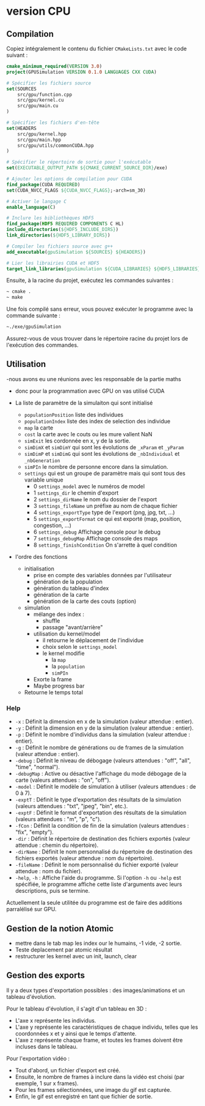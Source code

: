 # version CPU

## Compilation

Copiez intégralement le contenu du fichier `CMakeLists.txt` avec le code suivant :

```cmake
cmake_minimum_required(VERSION 3.0)
project(GPUSimulation VERSION 0.1.0 LANGUAGES CXX CUDA)

# Spécifier les fichiers source
set(SOURCES
    src/gpu/function.cpp
    src/gpu/kernel.cu
    src/gpu/main.cu
)

# Spécifier les fichiers d'en-tête
set(HEADERS
    src/gpu/kernel.hpp
    src/gpu/main.hpp
    src/gpu/utils/commonCUDA.hpp
)

# Spécifier le répertoire de sortie pour l'exécutable
set(EXECUTABLE_OUTPUT_PATH ${CMAKE_CURRENT_SOURCE_DIR}/exe)

# Ajouter les options de compilation pour CUDA
find_package(CUDA REQUIRED)
set(CUDA_NVCC_FLAGS ${CUDA_NVCC_FLAGS};-arch=sm_30)

# Activer le langage C
enable_language(C)

# Inclure les bibliothèques HDF5
find_package(HDF5 REQUIRED COMPONENTS C HL)
include_directories(${HDF5_INCLUDE_DIRS})
link_directories(${HDF5_LIBRARY_DIRS})

# Compiler les fichiers source avec g++
add_executable(gpuSimulation ${SOURCES} ${HEADERS})

# Lier les librairies CUDA et HDF5
target_link_libraries(gpuSimulation ${CUDA_LIBRARIES} ${HDF5_LIBRARIES})
```

Ensuite, à la racine du projet, exécutez les commandes suivantes :

```bash
~ cmake .
~ make
```

Une fois compilé sans erreur, vous pouvez exécuter le programme avec la commande suivante :

```bash
~./exe/gpuSimulation
```

Assurez-vous de vous trouver dans le répertoire racine du projet lors de l'exécution des commandes.

## Utilisation

-nous avons eu une réunions avec les responsable de la partie maths

- donc pour la programmation avec GPU on vas utilisé CUDA
- La liste de paramètre de la simulaiton qui sont initialisé
  - `populationPosition` liste des individues
  - `populationIndex` liste des index de selection des individue
  - `map` la carte
  - `cost` la carte avec le couts ou les mure vallent NaN
  - `simExit` les cordonnée en x, y de la sortie.
  - `simDimX` et `simDimY` qui sont les évolutions de `_xParam` et `_yParam`
  - `simDimP` et `simDimG` qui sont les évolutions de `_nbIndividual` et `_nbGeneration`
  - `simPIn` le nombre de personne encore dans la simulation.
  - `settings` qui est un groupe de paramètre mais qui sont tous des variable unique
    - 0 `settings_model` avec le numéros de model
    - 1 `settings_dir` le chemin d'export
    - 2 `settings_dirName` le nom du dossier de l'export
    - 3 `settings_fileName` un préfixe au nom de chaque fichier
    - 4 `settings_exportType` type de l'export (png, jpg, txt, ...)
    - 5 `settings_exportFormat` ce qui est exporté (map, position, congestion, ...)
    - 6 `settings_debug` Affichage console pour le debug
    - 7 `settings_debugMap` Affichage console des maps
    - 8 `settings_finishCondition` On s'arrette à quel condition

- l'ordre des fonctions
  - initialisation
    - prise en compte des variables données par l'utilisateur
    - génération de la population
    - génération du tableau d'index
    - génération de la carte
    - génération de la carte des couts (option)
  - simulation
    - mélange des index :
      - shuffle
      - passage "avant/arrière"
    - utilisation du kernel/model
      - il retourne le déplacement de l'individue
      - choix selon le `settings_model`
      - le kernel modifie
        - la ``map``
        - la ``population``
        - ``simPIn``
    - Exorte la frame
    - Maybe progress bar
  - Retourne le temps total

### Help

- `-x` : Définit la dimension en x de la simulation (valeur attendue : entier).
- `-y` : Définit la dimension en y de la simulation (valeur attendue : entier).
- `-p` : Définit le nombre d'individus dans la simulation (valeur attendue : entier).
- `-g` : Définit le nombre de générations ou de frames de la simulation (valeur attendue : entier).
- `-debug` : Définit le niveau de débogage (valeurs attendues : "off", "all", "time", "normal").
- `-debugMap` : Active ou désactive l'affichage du mode débogage de la carte (valeurs attendues : "on", "off").
- `-model` : Définit le modèle de simulation à utiliser (valeurs attendues : de 0 à 7).
- `-exptT` : Définit le type d'exportation des résultats de la simulation (valeurs attendues : "txt", "jpeg", "bin", etc.).
- `-exptF` : Définit le format d'exportation des résultats de la simulation (valeurs attendues : "m", "p", "c").
- `-fCon` : Définit la condition de fin de la simulation (valeurs attendues : "fix", "empty").
- `-dir` : Définit le répertoire de destination des fichiers exportés (valeur attendue : chemin du répertoire).
- `-dirName` : Définit le nom personnalisé du répertoire de destination des fichiers exportés (valeur attendue : nom du répertoire).
- `-fileName` : Définit le nom personnalisé du fichier exporté (valeur attendue : nom du fichier).
- `-help`, `-h` : Affiche l'aide du programme.
Si l'option `-h` ou `-help` est spécifiée, le programme affiche cette liste d'arguments avec leurs descriptions, puis se termine.

Actuellement la seule utilitée du programme est de faire des additions parralélisé sur GPU.

## Gestion de la notion Atomic

- mettre dans le tab map les index our le humains, -1 vide, -2 sortie.
- Teste deplacement par atomic résultat
- restructurer les kernel avec un init, launch, clear

## Gestion des exports

Il y a deux types d'exportation possibles : des images/animations et un tableau d'évolution.

Pour le tableau d'évolution, il s'agit d'un tableau en 3D :

- L'axe x représente les individus.
- L'axe y représente les caractéristiques de chaque individu, telles que les coordonnées x et y ainsi que le temps d'attente.
- L'axe z représente chaque frame, et toutes les frames doivent être incluses dans le tableau.

Pour l'exportation vidéo :

- Tout d'abord, un fichier d'export est créé.
- Ensuite, le nombre de frames à inclure dans la vidéo est choisi (par exemple, 1 sur x frames).
- Pour les frames sélectionnées, une image du gif est capturée.
- Enfin, le gif est enregistré en tant que fichier de sortie.
